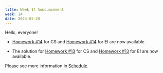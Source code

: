 ```yaml
---
title: Week 14 Announcement
week: 14
date: 2024-05-28
---
```

Hello, everyone!

- [Homework #14](https://basics.sjtu.edu.cn/~yangqizhe/pdf/la2024s/homework/LA-hw14forCS.pdf)  for CS and [Homework #14](https://basics.sjtu.edu.cn/~yangqizhe/pdf/la2024s/homework/LA-hw14forEI.pdf)  for EI 
are now available.

- The solution for [Homework #13](https://basics.sjtu.edu.cn/~yangqizhe/pdf/la2024s/homework/LA-hw13forCS.pdf)  for CS and [Homework #13](https://basics.sjtu.edu.cn/~yangqizhe/pdf/la2024s/homework/LA-hw13forEI.pdf)  for EI 
are now available. 

 Please see more information in [Schedule](../schedule). 
